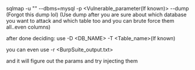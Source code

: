 sqlmap -u "<URL>" --dbms=mysql -p <Vulnerable_parameter(If known)> --dump (Forgot this dump lol)
(Use dump after you are sure about which database you want to attack and which table too and you can brute force them all..even columns)

after done deciding:
use -D <DB_NAME> -T <Table_name>(If known) 

you can even use -r <BurpSuite_output.txt>

and it will figure out the params and try injecting them